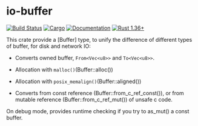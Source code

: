# io-buffer

[![Build Status](https://github.com/NaturalIO/io-buffer-rs/workflows/Rust/badge.svg)](
https://github.com/NaturalIO/io-buffer-rs/actions)
[![Cargo](https://img.shields.io/crates/v/io-buffer.svg)](
https://crates.io/crates/io-buffer)
[![Documentation](https://docs.rs/io-buffer/badge.svg)](
https://docs.rs/io-buffer)
[![Rust 1.36+](https://img.shields.io/badge/rust-1.36+-lightgray.svg)](
https://www.rust-lang.org)


This crate provide a [Buffer] type, to unify the difference of different types of buffer,
for disk and network IO:

* Converts owned buffer, `From<Vec<u8>>` and `To<Vec<u8>>`.

* Allocation with `malloc()`(Buffer::alloc())

* Allocation with `posix_memalign()`(Buffer::aligned())

* Converts from const reference (Buffer::from_c_ref_const()),  or from
mutable reference (Buffer::from_c_ref_mut()) of unsafe c code.

On debug mode, provides runtime checking if you try to as_mut() a const buffer.
